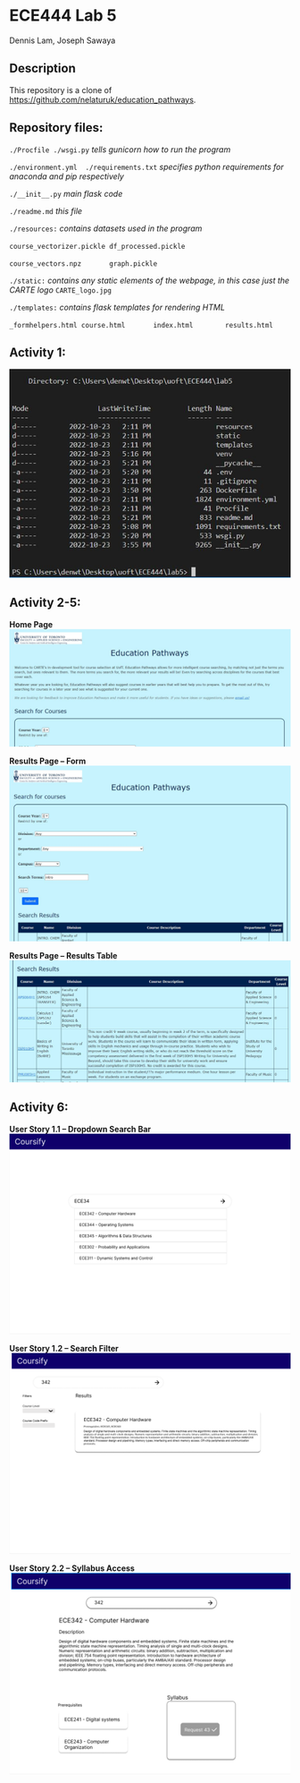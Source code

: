 # ECE444 Lab 5
Dennis Lam, Joseph Sawaya

## Description
This repository is a clone of https://github.com/nelaturuk/education_pathways.

## Repository files:

`./Procfile ./wsgi.py` *tells gunicorn how to run the program*

`./environment.yml  ./requirements.txt` *specifies python requirements for anaconda and pip respectively*

`./__init__.py` *main flask code*

`./readme.md` *this file*

`./resources:` *contains datasets used in the program*

`course_vectorizer.pickle df_processed.pickle`

`course_vectors.npz       graph.pickle`

`./static:` *contains any static elements of the webpage, in this case just the CARTE logo*
`CARTE_logo.jpg`

`./templates:` *contains flask templates for rendering HTML*

`_formhelpers.html course.html       index.html        results.html`

## Activity 1:
![](images/activity1.jpg)

## Activity 2-5:

**Home Page**
<br>
![](images/home.jpg)
<br>

**Results Page – Form**
<br>
![](images/form.jpg)
<br>

**Results Page – Results Table**
<br>
![](images/results.jpg)

## Activity 6:

**User Story 1.1 – Dropdown Search Bar**
<br>
![](images/userstory1.jpg)

**User Story 1.2 – Search Filter**
<br>
![](images/userstory2.jpg)

**User Story 2.2 – Syllabus Access**
<br>
![](images/userstory3.jpg)
